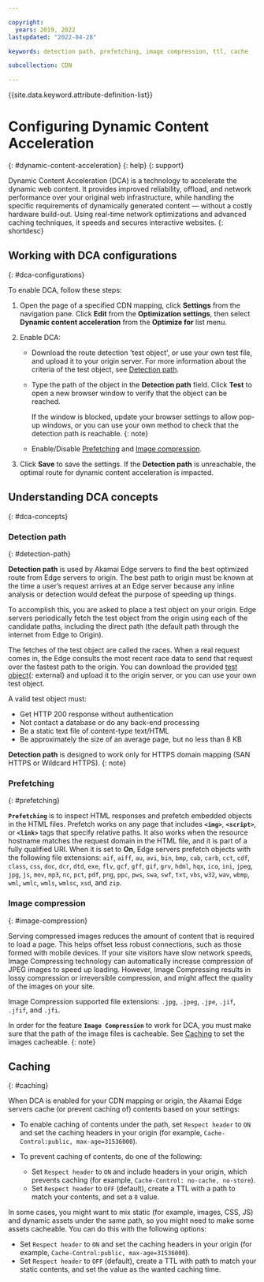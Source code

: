 ```yaml
---

copyright:
  years: 2019, 2022
lastupdated: "2022-04-28"

keywords: detection path, prefetching, image compression, ttl, cache

subcollection: CDN

---
```


{{site.data.keyword.attribute-definition-list}}

# Configuring Dynamic Content Acceleration
{: #dynamic-content-acceleration}
{: help}
{: support}

Dynamic Content Acceleration (DCA) is a technology to accelerate the dynamic web content.
It provides improved reliability, offload, and network performance over your original web infrastructure, while handling the specific requirements of dynamically generated content — without a costly hardware build-out. Using real-time network optimizations and advanced caching techniques, it speeds and secures interactive websites.
{: shortdesc}

## Working with DCA configurations
{: #dca-configurations}

To enable DCA, follow these steps:

1. Open the page of a specified CDN mapping, click **Settings** from the navigation pane. Click **Edit** from the **Optimization settings**, then select **Dynamic content acceleration** from the **Optimize for** list menu.
2. Enable DCA:

   - Download the route detection 'test object', or use your own test file, and upload it to your origin server. For more information about the criteria of the test object, see [Detection path](#detection-path).
   - Type the path of the object in the **Detection path** field. Click **Test** to open a new browser window to verify that the object can be reached.

     If the window is blocked, update your browser settings to allow pop-up windows, or you can use your own method to check that the detection path is reachable.
     {: note}

   - Enable/Disable [Prefetching](#prefetching) and [Image compression](#image-compression).

3. Click **Save** to save the settings. If the **Detection path** is unreachable, the optimal route for dynamic content acceleration is impacted.

## Understanding DCA concepts
{: #dca-concepts}

### Detection path
{: #detection-path}

**Detection path** is used by Akamai Edge servers to find the best optimized route from Edge servers to origin.
The best path to origin must be known at the time a user’s request arrives at an Edge server because any inline analysis or detection would defeat the purpose of speeding up things.

To accomplish this, you are asked to place a test object on your origin. Edge servers periodically fetch the test object from the origin using each of the candidate paths, including the direct path (the default path through the internet from Edge to Origin).

The fetches of the test object are called the races. When a real request comes in, the Edge consults the most recent race data to send that request over the fastest path to the origin.
You can download the provided [test object](https://public.dhe.ibm.com/cloud/bluemix/network/cdn/route-detection-test-object.html){: external} and upload it to the origin server, or you can use your own test object.

A valid test object must:
* Get HTTP 200 response without authentication
* Not contact a database or do any back-end processing
* Be a static text file of content-type text/HTML
* Be approximately the size of an average page, but no less than 8 KB

**Detection path** is designed to work only for HTTPS domain mapping (SAN HTTPS or Wildcard HTTPS).
{: note}

### Prefetching
{: #prefetching}

**`Prefetching`** is to inspect HTML responses and prefetch embedded objects in the HTML files. Prefetch works on any page that includes **`<img>`**, **`<script>`**, or **`<link>`** tags that specify relative paths. It also works when the resource hostname matches the request domain in the HTML file, and it is part of a fully qualified URI. When it is set to **On**, Edge servers prefetch objects with the following file extensions:
`aif`, `aiff`, `au`, `avi`, `bin`, `bmp`, `cab`, `carb`, `cct`, `cdf`, `class`, `css`, `doc`, `dcr`, `dtd`, `exe`, `flv`, `gcf`, `gff`, `gif`, `grv`, `hdml`, `hqx`, `ico`, `ini`, `jpeg`, `jpg`, `js`, `mov`, `mp3`, `nc`, `pct`, `pdf`, `png`, `ppc`, `pws`, `swa`, `swf`, `txt`, `vbs`, `w32`, `wav`, `wbmp`, `wml`, `wmlc`, `wmls`, `wmlsc`, `xsd`, and `zip`.

### Image compression
{: #image-compression}

Serving compressed images reduces the amount of content that is required to load a page. This helps offset less robust connections, such as those formed with mobile devices. If your site visitors have slow network speeds, Image Compressing technology can automatically increase compression of JPEG images to speed up loading. However, Image Compressing results in lossy compression or irreversible compression, and might affect the quality of the images on your site.  

Image Compression supported file extensions: `.jpg`, `.jpeg`, `.jpe`, `.jif`, `.jfif`, and `.jfi`.

In order for the feature **`Image Compression`** to work for DCA, you must make sure that the path of the image files is cacheable. See [Caching](#caching) to set the images cacheable.
{: note}

## Caching
{: #caching}

When DCA is enabled for your CDN mapping or origin, the Akamai Edge servers cache (or prevent caching of) contents based on your settings:

* To enable caching of contents under the path, set `Respect header` to `ON` and set the caching headers in your origin (for example, `Cache-Control:public, max-age=31536000`).

* To prevent caching of contents, do one of the following:

   - Set `Respect header` to `ON` and include headers in your origin, which prevents caching (for example, `Cache-Control: no-cache, no-store`).
   - Set `Respect header` to `OFF` (default), create a TTL with a path to match your contents, and set a `0` value.

In some cases, you might want to mix static (for example, images, CSS, JS) and dynamic assets under the same path, so you might need to make some assets cacheable. You can do this with the following options:

- Set `Respect header` to `ON` and set the caching headers in your origin (for example, `Cache-Control:public, max-age=31536000`).
- Set `Respect header` to `OFF` (default), create a TTL with path to match your static contents, and set the value as the wanted caching time.

